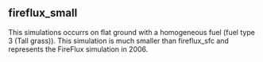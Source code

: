 ## fireflux_small

This simulations occurrs on flat ground with a homogeneous fuel (fuel type 3 (Tall grass)). This simulation is much smaller than fireflux_sfc and represents the FireFlux simulation in 2006. 
